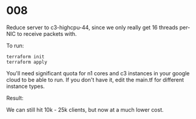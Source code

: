 # 008

Reduce server to c3-highcpu-44, since we only really get 16 threads per-NIC to receive packets with.

To run:

```console
terraform init
terraform apply
```

You'll need significant quota for n1 cores and c3 instances in your google cloud to be able to run. If you don't have it, edit the main.tf for different instance types.

Result:

We can still hit 10k - 25k clients, but now at a much lower cost.
